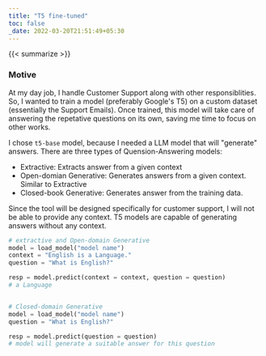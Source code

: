 ```yaml
---
title: "T5 fine-tuned"
toc: false
_date: 2022-03-20T21:51:49+05:30
---
```


{{< summarize >}}

### Motive

At my day job, I handle Customer Support along with other responsiblities. So,
I wanted to train a model (preferably Google's T5) on a custom dataset
(essentially the Support Emails). Once trained, this model will take care of
answering the repetative questions on its own, saving me time to focus on other
works.

I chose `t5-base` model, because I needed a LLM model that will "generate"
answers. There are three types of Quension-Answering models:

- Extractive: Extracts answer from a given context
- Open-domian Generative: Generates answers from a given context. Similar to Extractive
- Closed-book Generative: Generates answer from the training data.

Since the tool will be designed specifically for customer support, I will not
be able to provide any context. T5 models are capable of generating answers
without any context.

```python
# extractive and Open-domain Generative
model = load_model("model name")
context = "English is a Language."
question = "What is English?"

resp = model.predict(context = context, question = question)
# a Language


# Closed-domain Generative
model = load_model("model name")
question = "What is English?"

resp = model.predict(question = question)
# model will generate a suitable answer for this question
```
